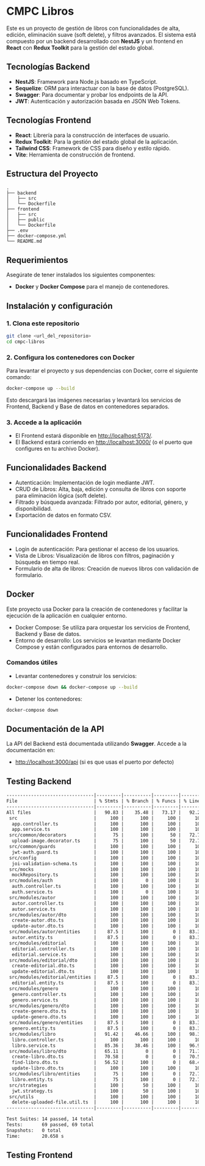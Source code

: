 # CMPC Libros

Este es un proyecto de gestión de libros con funcionalidades de alta, edición, eliminación suave (soft delete), y filtros avanzados. El sistema está compuesto por un backend desarrollado con **NestJS** y un frontend en **React** con **Redux Toolkit** para la gestión del estado global.

## Tecnologías Backend

- **NestJS**: Framework para Node.js basado en TypeScript.
- **Sequelize**: ORM para interactuar con la base de datos (PostgreSQL).
- **Swagger**: Para documentar y probar los endpoints de la API.
- **JWT**: Autenticación y autorización basada en JSON Web Tokens.

## Tecnologías Frontend

- **React**: Librería para la construcción de interfaces de usuario.
- **Redux Toolkit**: Para la gestión del estado global de la aplicación.
- **Tailwind CSS**: Framework de CSS para diseño y estilo rápido.
- **Vite**: Herramienta de construcción de frontend.

## Estructura del Proyecto

```text
.
├── backend
│   ├── src
│   └── Dockerfile
├── frontend
│   ├── src
│   ├── public
│   └── Dockerfile
├── .env
├── docker-compose.yml
└── README.md
```

## Requerimientos

Asegúrate de tener instalados los siguientes componentes:

- **Docker** y **Docker Compose** para el manejo de contenedores.

## Instalación y configuración

### 1. Clona este repositorio

```bash
git clone <url_del_repositorio>
cd cmpc-libros
```

### 2. Configura los contenedores con Docker

Para levantar el proyecto y sus dependencias con Docker, corre el siguiente comando:

```bash
docker-compose up --build
```

Esto descargará las imágenes necesarias y levantará los servicios de Frontend, Backend y Base de datos en contenedores separados.

### 3. Accede a la aplicación

- El Frontend estará disponible en [http://localhost:5173/](http://localhost:5173/).
- El Backend estará corriendo en [http://localhost:3000/](http://localhost:3000/) (o el puerto que configures en tu archivo Docker).

## Funcionalidades Backend

- Autenticación: Implementación de login mediante JWT.
- CRUD de Libros: Alta, baja, edición y consulta de libros con soporte para eliminación lógica (soft delete).
- Filtrado y búsqueda avanzada: Filtrado por autor, editorial, género, y disponibilidad.
- Exportación de datos en formato CSV.

## Funcionalidades Frontend

- Login de autenticación: Para gestionar el acceso de los usuarios.
- Vista de Libros: Visualización de libros con filtros, paginación y búsqueda en tiempo real.
- Formulario de alta de libros: Creación de nuevos libros con validación de formulario.

## Docker

Este proyecto usa Docker para la creación de contenedores y facilitar la ejecución de la aplicación en cualquier entorno.

- Docker Compose: Se utiliza para orquestar los servicios de Frontend, Backend y Base de datos.
- Entorno de desarrollo: Los servicios se levantan mediante Docker Compose y están configurados para entornos de desarrollo.

### Comandos útiles

- Levantar contenedores y construir los servicios:

```bash
docker-compose down && docker-compose up --build
```

- Detener los contenedores:

```bash
docker-compose down
```

## Documentación de la API

La API del Backend está documentada utilizando **Swagger**. Accede a la documentación en:

- [http://localhost:3000/api](http://localhost:3000/api) (si es que usas el puerto por defecto)

## Testing Backend

```txt
--------------------------------|---------|----------|---------|---------|-------------------
File                            | % Stmts | % Branch | % Funcs | % Lines | Uncovered Line #s 
--------------------------------|---------|----------|---------|---------|-------------------
All files                       |   90.83 |    35.48 |   73.17 |   92.23 |                   
 src                            |     100 |      100 |     100 |     100 |                   
  app.controller.ts             |     100 |      100 |     100 |     100 |                   
  app.service.ts                |     100 |      100 |     100 |     100 |                   
 src/common/decorators          |      75 |      100 |      50 |   72.72 |                   
  upload-image.decorator.ts     |      75 |      100 |      50 |   72.72 | 20-22             
 src/common/guards              |     100 |      100 |     100 |     100 |                   
  jwt-auth.guard.ts             |     100 |      100 |     100 |     100 |                   
 src/config                     |     100 |      100 |     100 |     100 |                   
  joi-validation-schema.ts      |     100 |      100 |     100 |     100 |                   
 src/mocks                      |     100 |      100 |     100 |     100 |                   
  mockRepository.ts             |     100 |      100 |     100 |     100 |                   
 src/modules/auth               |     100 |        0 |     100 |     100 |                   
  auth.controller.ts            |     100 |      100 |     100 |     100 |                   
  auth.service.ts               |     100 |        0 |     100 |     100 | 8                 
 src/modules/autor              |     100 |      100 |     100 |     100 |                   
  autor.controller.ts           |     100 |      100 |     100 |     100 |                   
  autor.service.ts              |     100 |      100 |     100 |     100 |                   
 src/modules/autor/dto          |     100 |      100 |     100 |     100 |                   
  create-autor.dto.ts           |     100 |      100 |     100 |     100 |                   
  update-autor.dto.ts           |     100 |      100 |     100 |     100 |                   
 src/modules/autor/entities     |    87.5 |      100 |       0 |   83.33 |                   
  autor.entity.ts               |    87.5 |      100 |       0 |   83.33 | 12                
 src/modules/editorial          |     100 |      100 |     100 |     100 |                   
  editorial.controller.ts       |     100 |      100 |     100 |     100 |                   
  editorial.service.ts          |     100 |      100 |     100 |     100 |                   
 src/modules/editorial/dto      |     100 |      100 |     100 |     100 |                   
  create-editorial.dto.ts       |     100 |      100 |     100 |     100 |                   
  update-editorial.dto.ts       |     100 |      100 |     100 |     100 |                   
 src/modules/editorial/entities |    87.5 |      100 |       0 |   83.33 |                   
  editorial.entity.ts           |    87.5 |      100 |       0 |   83.33 | 12                
 src/modules/genero             |     100 |      100 |     100 |     100 |                   
  genero.controller.ts          |     100 |      100 |     100 |     100 |                   
  genero.service.ts             |     100 |      100 |     100 |     100 |                   
 src/modules/genero/dto         |     100 |      100 |     100 |     100 |                   
  create-genero.dto.ts          |     100 |      100 |     100 |     100 |                   
  update-genero.dto.ts          |     100 |      100 |     100 |     100 |                   
 src/modules/genero/entities    |    87.5 |      100 |       0 |   83.33 |                   
  genero.entity.ts              |    87.5 |      100 |       0 |   83.33 | 9                 
 src/modules/libro              |   91.42 |    46.66 |     100 |   98.33 |                   
  libro.controller.ts           |     100 |      100 |     100 |     100 |                   
  libro.service.ts              |   85.36 |    38.46 |     100 |   96.96 | 68                
 src/modules/libro/dto          |   65.11 |        0 |       0 |   71.79 |                   
  create-libro.dto.ts           |   70.58 |        0 |       0 |   70.58 | 22,33,43,53,63    
  find-libro.dto.ts             |   56.52 |      100 |       0 |   68.42 | 14,20,26,35,55,66 
  update-libro.dto.ts           |     100 |      100 |     100 |     100 |                   
 src/modules/libro/entities     |      75 |      100 |       0 |   72.72 |                   
  libro.entity.ts               |      75 |      100 |       0 |   72.72 | 28,32,35,39,42,46 
 src/strategies                 |     100 |       50 |     100 |     100 |                   
  jwt.strategy.ts               |     100 |       50 |     100 |     100 | 11                
 src/utils                      |     100 |      100 |     100 |     100 |                   
  delete-uploaded-file.util.ts  |     100 |      100 |     100 |     100 |                   
--------------------------------|---------|----------|---------|---------|-------------------

Test Suites: 14 passed, 14 total
Tests:       69 passed, 69 total
Snapshots:   0 total
Time:        20.658 s
```

## Testing Frontend
